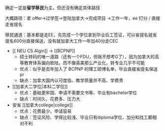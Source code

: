 确定一定是**留学移民**为主，但还没有确定具体路径

大概路径：拿 offer→过学签→登陆加拿大→完成项目 →工作一年，ee 打分 / 直接走省提名

移民通道：基本都是走EE，先完成一个学位拿到毕业后工签证，可以省提名就省提名600分直接保送，没有就加拿大工作一年加40分走CEC



- [[ NEU CS Algin]] → [[BCPNP]]
	- 硕士转码的唯一道路（还有一个FDU，但我不想考G了），因为加拿大的高等教育体系偏向欧陆，而不像英美那么产业化，转专业几乎不可能
	- 优点：似乎是去年加入了 BCPNP 的理工硕博名单，毕业直接省提名保送 pr
	- 缺点：加拿大国内认可度低、教学质量并不高、学费贵
- [[加拿大二学位|本科二学位]]
	- 优点：基础更牢固、申请不需要文书等、毕业有bachelor学位
	- 缺点：时间久、花费多、压力大
- 安省 [[加拿大college|college]]
	- 优点：花费最少，申请容易
	- 缺点：签证风险、学得比较浅、毕业只有diploma学位，加分和找工都相对不利

